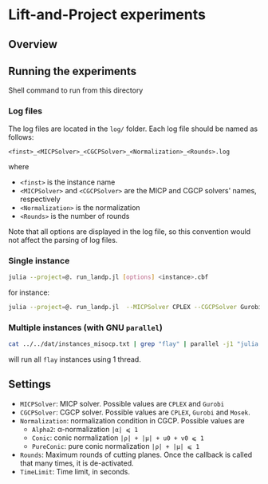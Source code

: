 # Lift-and-Project experiments

## Overview

## Running the experiments
Shell command to run from this directory

### Log files

The log files are located in the `log/` folder.
Each log file should be named as follows:
```
<finst>_<MICPSolver>_<CGCPSolver>_<Normalization>_<Rounds>.log
```
where
* `<finst>` is the instance name
* `<MICPSolver>` and `<CGCPSolver>` are the MICP and CGCP solvers' names, respectively
* `<Normalization>` is the normalization
* `<Rounds>` is the number of rounds

Note that all options are displayed in the log file, so this convention would not affect the parsing of log files.

### Single instance

```bash
julia --project=@. run_landp.jl [options] <instance>.cbf
```
for instance:
```bash
julia --project=@. run_landp.jl  --MICPSolver CPLEX --CGCPSolver Gurobi --TimeLimit 120.0 --Rounds 10 ../../examples/dat/misocp2.cbf
```

### Multiple instances (with GNU `parallel`)

```bash
cat ../../dat/instances_misocp.txt | grep "flay" | parallel -j1 "julia --project=@. run_landp.jl --CGCPSolver CPLEX --Rounds 10 --Normalization Conic ../../dat/cblib/{}.cbf > log/{}_CPX_CPX_CN_10.log 2>&1
```
will run all `flay` instances using 1 thread.

## Settings

* `MICPSolver`: MICP solver.
    Possible values are `CPLEX` and `Gurobi`
* `CGCPSolver`: CGCP solver.
    Possible values are `CPLEX`, `Gurobi` and `Mosek`.
* `Normalization`: normalization condition in CGCP.
    Possible values are
    * `Alpha2`: α-normalization `|α| ⩽ 1`
    * `Conic`: conic normalization `|ρ| + |μ| + u0 + v0 ⩽ 1`
    * `PureConic`: pure conic normalization `|ρ| + |μ| ⩽ 1`
* `Rounds`: Maximum rounds of cutting planes.
    Once the callback is called that many times, it is de-activated.
* `TimeLimit`: Time limit, in seconds.